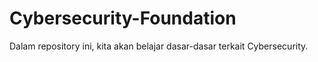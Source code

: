 # Cybersecurity-Foundation
Dalam repository ini, kita akan belajar dasar-dasar terkait Cybersecurity.
